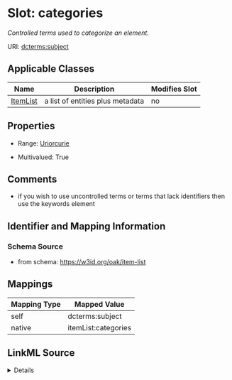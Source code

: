 

# Slot: categories


_Controlled terms used to categorize an element._





URI: [dcterms:subject](http://purl.org/dc/terms/subject)



<!-- no inheritance hierarchy -->





## Applicable Classes

| Name | Description | Modifies Slot |
| --- | --- | --- |
| [ItemList](ItemList.md) | a list of entities plus metadata |  no  |







## Properties

* Range: [Uriorcurie](Uriorcurie.md)

* Multivalued: True





## Comments

* if you wish to use uncontrolled terms or terms that lack identifiers then use the keywords element

## Identifier and Mapping Information







### Schema Source


* from schema: https://w3id.org/oak/item-list




## Mappings

| Mapping Type | Mapped Value |
| ---  | ---  |
| self | dcterms:subject |
| native | itemList:categories |




## LinkML Source

<details>
```yaml
name: categories
description: Controlled terms used to categorize an element.
comments:
- if you wish to use uncontrolled terms or terms that lack identifiers then use the
  keywords element
from_schema: https://w3id.org/oak/item-list
rank: 1000
singular_name: category
slot_uri: dcterms:subject
alias: categories
owner: ItemList
domain_of:
- ItemList
range: uriorcurie
multivalued: true

```
</details>